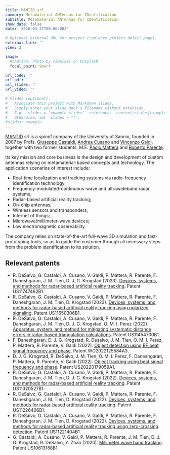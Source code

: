 ```yaml
---
title: MANTID srl
summary: Metamaterial ANTennas for IDentification
subtitle: Metamaterial ANTennas for IDentification
show_date: false
date: '2016-04-27T00:00:00Z'

# Optional external URL for project (replaces project detail page).
external_link: ''
view: 2

image:
  #caption: Photo by rawpixel on Unsplash
  focal_point: Smart

url_code: ''
url_pdf: ''
url_slides: ''
url_video: ''

# Slides (optional).
#   Associate this project with Markdown slides.
#   Simply enter your slide deck's filename without extension.
#   E.g. `slides = "example-slides"` references `content/slides/example-slides.md`.
#   Otherwise, set `slides = ""`.
#slides: example
---
```


[MANTID](http://www.mantid.it) srl is a spinof company of the University of Sannio, founded in 2007 by Profs. [Giuseppe Castaldi](/author/giuseppe-castaldi), [Andrea Cusano](https://www.unisannio.it/it/users/acusano) and [Vincenzo Galdi](/author/vincenzo-galdi), together with two former students, M.E. [Paolo Mattera](https://it.linkedin.com/in/paolo-mattera-057b396a) and [Roberto Parente](https://it.linkedin.com/in/roberto-parente-36739b46).

Its key mission and core business is the design and development of custom antennas relying on metamaterial-based concepts and technology. The application scenarios of interest include:

- Real-time localization and tracking systems via radio-frequency identification technology;
- Frequency-modulated-continuous-wave and ultrawideband radar systems;
- Radar-based artificial reality tracking;
- On-chip antennas;
- Wireless sensors and transponders;
- Internet of things;
- Microwave/millimeter-wave devices;
- Low electromagnetic observability.

The company relies on state-of-the-art full-wave 3D simulation and fast-prototyping tools, so as to guide the customer through all necessary steps from the problem identification to its solution.

## Relevant patents
- R. DeSalvo, G. Castaldi, A. Cusano, V. Galdi, P. Mattera, R. Parente, F. Daneshgaran, J. M. Tien, D. J. G. Krogstad (2023). [Devices, systems, and methods for radar-based artificial reality tracking](/publication/desalvo-devices-systems-methods-2023b/). Patent US11747462B1.
- R. DeSalvo, G. Castaldi, A. Cusano, V. Galdi, P. Mattera, R. Parente, F. Daneshgaran, J. M. Tien, D. Krogstad (2023). [Devices, systems, and methods for radar-based artificial reality tracking using polarized signaling](/publication/desalvo-devices-systems-methods-2023/). Patent US11650306B1.
- R. DeSalvo, G. Castaldi, A. Cusano, V. Galdi, P. Mattera, R. Parente, F. Daneshgaran, J. M. Tien, D. J. G. Krogstad, O. M. I. Perez (2022). [Apparatus, system, and method for mitigating systematic distance errors in radar-based triangulation calculations](/publication/desalvo-apparatus-system-method-2022/). Patent US11454700B1.
- F. Daneshgaran, D. J. G. Krogstad, R. Desalvo, J. M. Tien, O. M. I. Perez, P. Mattera, R. Parente, V. Galdi (2022). [Object detection using RF beat signal frequency and phase](/publication/daneshgaran-object-detection-using-2022/). Patent WO2022125584A3.
- D. J. G. Krogstad, R. DeSalvo, J. M. Tien, O. M. I. Perez, F. Daneshgaran, P. Mattera, R. Parente, V. Galdi (2022). [Object tracking using beat signal frequency and phase](/publication/krogstad-object-tracking-using-2022/). Patent US20220179059A1.
- R. DeSalvo, G. Castaldi, A. Cusano, V. Galdi, P. Mattera, R. Parente, F. Daneshgaran, J. M. Tien, D. J. G. Krogstad (2022). [Devices, systems, and methods for radar-based artificial reality tracking](/publication/desalvo-devices-systems-methods-2022-b/). Patent US11320527B1.
- R. DeSalvo, G. Castaldi, A. Cusano, V. Galdi, P. Mattera, R. Parente, F. Daneshgaran, J. M. Tien, D. Krogstad (2022). [Devices, systems, and methods for radar-based artificial reality tracking](/publication/desalvo-devices-systems-methods-2022b/). Patent US11226406B1.
- R. DeSalvo, G. Castaldi, A. Cusano, V. Galdi, P. Mattera, R. Parente, F. Daneshgaran, J. M. Tien, D. Krogstad (2022). [Devices, systems, and methods for radar-based artificial reality tracking using zero-crossing detection](/publication/desalvo-devices-systems-methods-2022-a/). Patent US11221404B1.
- G. Castaldi, A. Cusano, V. Galdi, P. Mattera, R. Parente, J. M. Tien, D. J. G. Krogstad, R. DeSalvo, Y. Zhao (2020). [Millimeter wave hand tracking](/publication/castaldi-millimeter-wave-hand-2020/). Patent US10613188B1.
